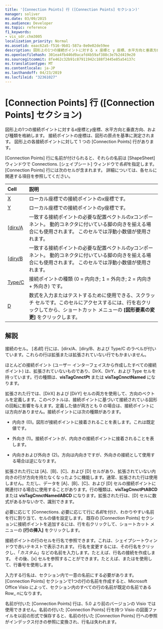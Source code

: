 ```yaml
---
title: '[Connection Points] 行 ([Connection Points] セクション)'
manager: soliver
ms.date: 03/09/2015
ms.audience: Developer
ms.topic: reference
f1_keywords:
- vis_sdr.chm3005
localization_priority: Normal
ms.assetid: eaac62a5-f516-9b81-587a-8e0e02de59ee
description: 図形上の1つの接続ポイントに対する x 座標と y 座標、水平方向と垂直方向、および種類を格納します。 接続ポイントの座標は、図形の原点を基準に測定されます。 図形上の各接続ポイントに対して 1 つの [Connection Points] 行があります。
ms.openlocfilehash: 301ea4fb446d9acafd4b59af388c3e7b2d419e20
ms.sourcegitcommit: 8fe462c32b91c87911942c188f3445e85a54137c
ms.translationtype: MT
ms.contentlocale: ja-JP
ms.lasthandoff: 04/23/2019
ms.locfileid: "32361027"
---
```

# <a name="connection-points-row-connection-points-section"></a>[Connection Points] 行 ([Connection Points] セクション)

図形上の1つの接続ポイントに対する*x*座標と*y*座標、水平方向と垂直方向、および種類を格納します。 接続ポイントの座標は、図形の原点を基準に測定されます。 図形上の各接続ポイントに対して 1 つの [Connection Points] 行があります。 
  
[Connection Points] 行に名前が付けられると、それらの名前は [ShapeSheet] ウィンドウで Connections. [シェイプシート] ウィンドウで*名前*を指定します。 [Connection Points] 行には次のセルが含まれます。 詳細については、各セルに関連する項目を参照してください。 
  
|**Cell**|**説明**|
|:-----|:-----|
|[X](x-cell-connection-points-section.md) <br/> |ローカル座標での接続ポイントの*x*座標です。  <br/> |
|[Y](y-cell-connection-points-section.md) <br/> |ローカル座標での接続ポイントの*y*座標です。  <br/> |
|[[dirx/A](dirxa-cell-connection-points-section.md) <br/> |一致する接続ポイントの必要な配置ベクトルの*x*コンポーネント。 動的コネクタに付いている脚の向きを揃える場合にも使用されます。 このセルでは浮動小数値が使用されます。  <br/> |
|[[diry/B](diryb-cell-connection-points-section.md) <br/> |一致する接続ポイントの必要な配置ベクトルの*y*コンポーネント。 動的コネクタに付いている脚の向きを揃える場合にも使用されます。 このセルでは浮動小数値が使用されます。  <br/> |
|[Type/C](typec-cell-connection-points-section.md) <br/> |接続ポイントの種類 (0 = 内向き; 1 = 外向き; 2 = 内向き + 外向き) です。  <br/> |
|[D](d-cell-connection-points-section.md) <br/> |数式を入力またはテストするために使用できる、スクラッチ セルです。このセルにアクセスするには、行を右クリックしてから、ショートカット メニューの **[図形要素の変更]** をクリックします。<br/> |
   
## <a name="remarks"></a>解説

接続のセル。 [*名前*] 行には、[dirx/A、[diry/B、および Type/C のラベルが付いています。これらの行は拡張または拡張されていない行でもかまいません。 
  
ほとんどの接続ポイント (ユーザー インターフェイスから作成したすべての接続ポイント) は、拡張されていないものであり、DirX、DirY、および Type セルを持っています。行の種類は、**visTagCnnctPt** または **visTagCnnctNamed** になります。
  
拡張された行では、[DirX] および [DirY] セルの両方を使用して、方向のベクトルを定義します。このベクトルは、接続ポイントに基づいて接続されている図形の回転に影響を与えます。定義した値が両方とも 0 の場合は、接続ポイントには方向がありません。接続ポイントには次の種類があります。
  
- 内向き (0)。図形が接続ポイントに接着されることを表します。これは既定値です。
    
- 外向き (1)。接続ポイントが、内向きの接続ポイントに接着されることを表します。
    
- 内向きおよび外向き (2)。方向は内向きですが、外向きの接続として使用する場合は逆になります。
    
拡張された行には [A]、[B]、[C]、および [D] セルがあり、拡張されていない内向きの行が方向を持たなくなったように機能します。通常、拡張された行は使用しません。ただし、データを [A]、[B]、[C]、および [D] セルの接続ポイントに関連付ける場合に使用することがあります。行の種類は、**visTagCnnctPtABCD** または **visTagCnnctNamedABCD** になります。拡張された行は、[D] セルに数式があるかないかで、識別できます。 
  
 必要に応じて [Connections.  必要に応じて行に*名前*を付け、わかりやすい名前を行に割り当て、セルの値を設定します。 既存の [Connection Points] セクションに接続ポイントを追加するには、行を右クリックして、ショートカット メニューの **[行の挿入]** をクリックします。 
  
接続ポイントの行のセルを行名で参照できます。これは、シェイプシートウィンドウで赤いテキストで表示されます。 行名を変更するには、その行名をクリックし、「*カスタム*」などの名前を入力します。たとえば、行名の接続を作成します。 その後、[x] セルを参照することができます。たとえば、またはを使用して、行番号を使用します。 
  
入力する行名は、セクション内で一意の名前にする必要があります。 [Connection Points] セクションで1つの行の名前を作成すると、Microsoft Office Visio によって、セクション内のすべての行の名前が既定の名前である Row_ *n*になります。 
  
名前が付いた [Connection Points] 行は、5.0 より前のバージョンの Visio では使用できません。名前の付いた [Connection Points] 行を持つ Visio の図面ファイルを以前の形式で保存すると、名前の付いた [Connection Points] 行への参照がインデックス付きの参照に変換され、行名は失われます。
  

